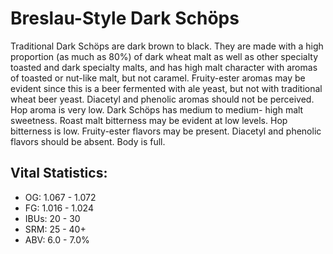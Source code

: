 # Breslau-Style Dark Schöps

Traditional Dark Schöps are dark brown to black. They are made with a high proportion (as much as 80%) of dark wheat malt as well as other specialty toasted and dark specialty malts, and has high malt character with aromas of toasted or nut-like malt, but not caramel. Fruity-ester aromas may be evident since this is a beer fermented with ale yeast, but not with traditional wheat beer yeast. Diacetyl and phenolic aromas should not be perceived. Hop aroma is very low. Dark Schöps has medium to medium- high malt sweetness. Roast malt bitterness may be evident at low levels. Hop bitterness is low. Fruity-ester flavors may be present. Diacetyl and phenolic flavors should be absent. Body is full.

## Vital Statistics:

- OG: 1.067 - 1.072
- FG: 1.016 - 1.024
- IBUs: 20 - 30
- SRM: 25 - 40+
- ABV: 6.0 - 7.0%